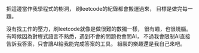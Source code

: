 把這邊當作我學程式的樹洞，
刷leetcode的紀錄都會搬運過來，
目標是做完每一題。

沒有找工作的壓力，刷leetcode就像是做很難的數獨一樣，
很有趣，也很燒腦。
有時候因為對程式語言不熟悉，遇到不會的問題也會問AI，
不過我會限制AI直接告訴我答案，只會讓AI給我能完成答案的工具。
組裝的樂趣還是我自己來吧。
